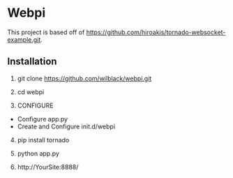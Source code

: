 Webpi
=========================

This project is based off of https://github.com/hiroakis/tornado-websocket-example.git.


Installation
-------------
1. git clone https://github.com/wilblack/webpi.git

2. cd webpi

3. CONFIGURE 
  * Configure app.py
  * Create and Configure init.d/webpi

4. pip install tornado

5. python app.py

6. http://YourSite:8888/


